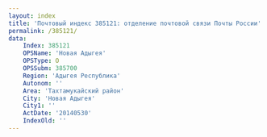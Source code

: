 ```yaml
---
layout: index
title: 'Почтовый индекс 385121: отделение почтовой связи Почты России'
permalink: /385121/
data:
    Index: 385121
    OPSName: 'Новая Адыгея'
    OPSType: О
    OPSSubm: 385700
    Region: 'Адыгея Республика'
    Autonom: ''
    Area: 'Тахтамукайский район'
    City: 'Новая Адыгея'
    City1: ''
    ActDate: '20140530'
    IndexOld: ''
---
```

